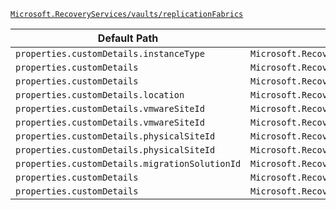 [`Microsoft.RecoveryServices/vaults/replicationFabrics`](https://docs.microsoft.com/en-us/azure/templates/microsoft.recoveryservices/vaults/replicationfabrics)

| Default Path | Alias |
|---|---|
| `properties.customDetails.instanceType` | `Microsoft.RecoveryServices/vaults/replicationFabrics/customDetails.instanceType` |
| `properties.customDetails` | `Microsoft.RecoveryServices/vaults/replicationFabrics/customDetails` |
| `properties.customDetails` | `Microsoft.RecoveryServices/vaults/replicationFabrics/customDetails.Azure` |
| `properties.customDetails.location` | `Microsoft.RecoveryServices/vaults/replicationFabrics/customDetails.Azure.location` |
| `properties.customDetails.vmwareSiteId` | `Microsoft.RecoveryServices/vaults/replicationFabrics/customDetails.VMwareV2.vmwareSiteId` |
| `properties.customDetails.vmwareSiteId` | `Microsoft.RecoveryServices/vaults/replicationFabrics/customDetails.InMageRcm.vmwareSiteId` |
| `properties.customDetails.physicalSiteId` | `Microsoft.RecoveryServices/vaults/replicationFabrics/customDetails.VMwareV2.physicalSiteId` |
| `properties.customDetails.physicalSiteId` | `Microsoft.RecoveryServices/vaults/replicationFabrics/customDetails.InMageRcm.physicalSiteId` |
| `properties.customDetails.migrationSolutionId` | `Microsoft.RecoveryServices/vaults/replicationFabrics/customDetails.VMwareV2.migrationSolutionId` |
| `properties.customDetails` | `Microsoft.RecoveryServices/vaults/replicationFabrics/customDetails.VMwareV2` |
| `properties.customDetails` | `Microsoft.RecoveryServices/vaults/replicationFabrics/customDetails.InMageRcm` |

